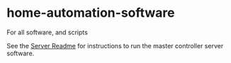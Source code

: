 # home-automation-software
For all software, and scripts


See the [Server Readme](server/hal-two/README.md) for instructions to run the master controller server software.